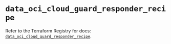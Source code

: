 # `data_oci_cloud_guard_responder_recipe`

Refer to the Terraform Registry for docs: [`data_oci_cloud_guard_responder_recipe`](https://registry.terraform.io/providers/oracle/oci/7.19.0/docs/data-sources/cloud_guard_responder_recipe).
